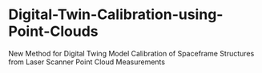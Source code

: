 # Digital-Twin-Calibration-using-Point-Clouds
New Method for Digital Twing Model Calibration of Spaceframe Structures from Laser Scanner Point Cloud Measurements
